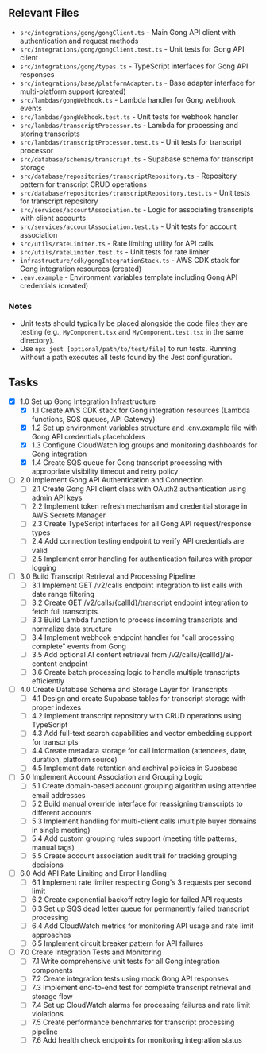 ## Relevant Files

- `src/integrations/gong/gongClient.ts` - Main Gong API client with authentication and request methods
- `src/integrations/gong/gongClient.test.ts` - Unit tests for Gong API client
- `src/integrations/gong/types.ts` - TypeScript interfaces for Gong API responses
- `src/integrations/base/platformAdapter.ts` - Base adapter interface for multi-platform support (created)
- `src/lambdas/gongWebhook.ts` - Lambda handler for Gong webhook events
- `src/lambdas/gongWebhook.test.ts` - Unit tests for webhook handler
- `src/lambdas/transcriptProcessor.ts` - Lambda for processing and storing transcripts
- `src/lambdas/transcriptProcessor.test.ts` - Unit tests for transcript processor
- `src/database/schemas/transcript.ts` - Supabase schema for transcript storage
- `src/database/repositories/transcriptRepository.ts` - Repository pattern for transcript CRUD operations
- `src/database/repositories/transcriptRepository.test.ts` - Unit tests for transcript repository
- `src/services/accountAssociation.ts` - Logic for associating transcripts with client accounts
- `src/services/accountAssociation.test.ts` - Unit tests for account association
- `src/utils/rateLimiter.ts` - Rate limiting utility for API calls
- `src/utils/rateLimiter.test.ts` - Unit tests for rate limiter
- `infrastructure/cdk/gongIntegrationStack.ts` - AWS CDK stack for Gong integration resources (created)
- `.env.example` - Environment variables template including Gong API credentials (created)

### Notes

- Unit tests should typically be placed alongside the code files they are testing (e.g., `MyComponent.tsx` and `MyComponent.test.tsx` in the same directory).
- Use `npx jest [optional/path/to/test/file]` to run tests. Running without a path executes all tests found by the Jest configuration.

## Tasks

- [x] 1.0 Set up Gong Integration Infrastructure
  - [x] 1.1 Create AWS CDK stack for Gong integration resources (Lambda functions, SQS queues, API Gateway)
  - [x] 1.2 Set up environment variables structure and .env.example file with Gong API credentials placeholders
  - [x] 1.3 Configure CloudWatch log groups and monitoring dashboards for Gong integration
  - [x] 1.4 Create SQS queue for Gong transcript processing with appropriate visibility timeout and retry policy

- [ ] 2.0 Implement Gong API Authentication and Connection
  - [ ] 2.1 Create Gong API client class with OAuth2 authentication using admin API keys
  - [ ] 2.2 Implement token refresh mechanism and credential storage in AWS Secrets Manager
  - [ ] 2.3 Create TypeScript interfaces for all Gong API request/response types
  - [ ] 2.4 Add connection testing endpoint to verify API credentials are valid
  - [ ] 2.5 Implement error handling for authentication failures with proper logging

- [ ] 3.0 Build Transcript Retrieval and Processing Pipeline
  - [ ] 3.1 Implement GET /v2/calls endpoint integration to list calls with date range filtering
  - [ ] 3.2 Create GET /v2/calls/{callId}/transcript endpoint integration to fetch full transcripts
  - [ ] 3.3 Build Lambda function to process incoming transcripts and normalize data structure
  - [ ] 3.4 Implement webhook endpoint handler for "call processing complete" events from Gong
  - [ ] 3.5 Add optional AI content retrieval from /v2/calls/{callId}/ai-content endpoint
  - [ ] 3.6 Create batch processing logic to handle multiple transcripts efficiently

- [ ] 4.0 Create Database Schema and Storage Layer for Transcripts
  - [ ] 4.1 Design and create Supabase tables for transcript storage with proper indexes
  - [ ] 4.2 Implement transcript repository with CRUD operations using TypeScript
  - [ ] 4.3 Add full-text search capabilities and vector embedding support for transcripts
  - [ ] 4.4 Create metadata storage for call information (attendees, date, duration, platform source)
  - [ ] 4.5 Implement data retention and archival policies in Supabase

- [ ] 5.0 Implement Account Association and Grouping Logic
  - [ ] 5.1 Create domain-based account grouping algorithm using attendee email addresses
  - [ ] 5.2 Build manual override interface for reassigning transcripts to different accounts
  - [ ] 5.3 Implement handling for multi-client calls (multiple buyer domains in single meeting)
  - [ ] 5.4 Add custom grouping rules support (meeting title patterns, manual tags)
  - [ ] 5.5 Create account association audit trail for tracking grouping decisions

- [ ] 6.0 Add API Rate Limiting and Error Handling
  - [ ] 6.1 Implement rate limiter respecting Gong's 3 requests per second limit
  - [ ] 6.2 Create exponential backoff retry logic for failed API requests
  - [ ] 6.3 Set up SQS dead letter queue for permanently failed transcript processing
  - [ ] 6.4 Add CloudWatch metrics for monitoring API usage and rate limit approaches
  - [ ] 6.5 Implement circuit breaker pattern for API failures

- [ ] 7.0 Create Integration Tests and Monitoring
  - [ ] 7.1 Write comprehensive unit tests for all Gong integration components
  - [ ] 7.2 Create integration tests using mock Gong API responses
  - [ ] 7.3 Implement end-to-end test for complete transcript retrieval and storage flow
  - [ ] 7.4 Set up CloudWatch alarms for processing failures and rate limit violations
  - [ ] 7.5 Create performance benchmarks for transcript processing pipeline
  - [ ] 7.6 Add health check endpoints for monitoring integration status